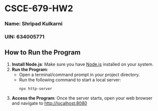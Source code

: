 # CSCE-679-HW2

### Name: Shripad Kulkarni  
### UIN: 634005771

## How to Run the Program

1. **Install Node.js**: Make sure you have [Node.js](https://nodejs.org/) installed on your system.
2. **Run the Program**: 
   - Open a terminal/command prompt in your project directory.
   - Run the following command to start a local server:
     ```bash
     npx http-server
     ```
3. **Access the Program**: Once the server starts, open your web browser and navigate to [http://localhost:8080](http://localhost:8080)
